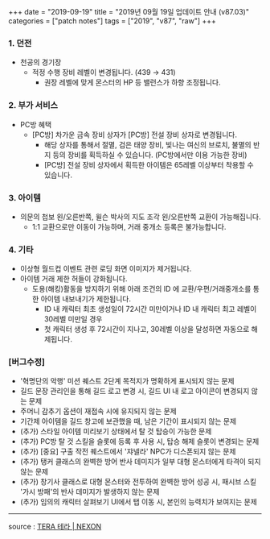 +++
date = "2019-09-19"
title = "2019년 09월 19일 업데이트 안내 (v87.03)"
categories = ["patch notes"]
tags = ["2019", "v87", "raw"]
+++

### 1. 던전
- 천공의 경기장
  - 적정 수행 장비 레벨이 변경됩니다. (439 → 431)
    - 권장 레벨에 맞게 몬스터의 HP 등 밸런스가 하향 조정됩니다.

### 2. 부가 서비스
- PC방 혜택
  - [PC방] 차가운 금속 장비 상자가 [PC방] 전설 장비 상자로 변경됩니다.
    - 해당 상자를 통해서 절멸, 검은 태양 장비, 빛나는 여신의 브로치, 불멸의 반지 등의 장비를 획득하실 수 있습니다. (PC방에서만 이용 가능한 장비)
    - [PC방] 전설 장비 상자에서 획득한 아이템은 65레벨 이상부터 착용할 수 있습니다.

### 3. 아이템
- 의문의 첩보 왼/오른반쪽, 윌슨 박사의 지도 조각 왼/오른반쪽 교환이 가능해집니다.
  - 1:1 교환으로만 이동이 가능하며, 거래 중개소 등록은 불가능합니다.

### 4. 기타
- 이상형 월드컵 이벤트 관련 로딩 화면 이미지가 제거됩니다.
- 아이템 거래 제한 허들이 강화됩니다.
  - 도용(해킹)활동을 방지하기 위해 아래 조건의 ID 에 교환/우편/거래중개소를 통한 아이템 내보내기가 제한됩니다.
    - ID 내 캐릭터 최초 생성일이 72시간 미만이거나 ID 내 캐릭터 최고 레벨이 30레벨 미만일 경우
    - 첫 캐릭터 생성 후 72시간이 지나고, 30레벨 이상을 달성하면 자동으로 해제됩니다.

### [버그수정]
- '혁명단의 악행' 미션 퀘스트 2단계 목적지가 명확하게 표시되지 않는 문제
- 길드 문장 관리인을 통해 길드 로고 변경 시, 길드 UI 내 로고 아이콘이 변경되지 않는 문제
- 주머니 감추기 옵션이 재접속 시에 유지되지 않는 문제
- 기간제 아이템을 길드 창고에 보관했을 때, 남은 기간이 표시되지 않는 문제
- (추가) 스타일 아이템 미리보기 상태에서 탈 것 탑승이 가능한 문제
- (추가) PC방 탈 것 스킬을 슬롯에 등록 후 사용 시, 탑승 해제 슬롯이 변경되는 문제
- (추가) [중요] 구출 작전 퀘스트에서 '쟈넬라' NPC가 디스폰되지 않는 문제
- (추가) 탱커 클래스의 완벽한 방어 반사 데미지가 일부 대형 몬스터에게 타격이 되지 않는 문제
- (추가) 창기사 클래스로 대형 몬스터와 전투하여 완벽한 방어 성공 시, 패시브 스킬 '가시 방패'의 반사 데미지가 발생하지 않는 문제
- (추가) 임의의 캐릭터 살펴보기 UI에서 탭 이동 시, 본인의 능력치가 보여지는 문제

----

source : [TERA 테라 | NEXON](http://tera.nexon.com/news/update/view.aspx?n4articlesn=410)
